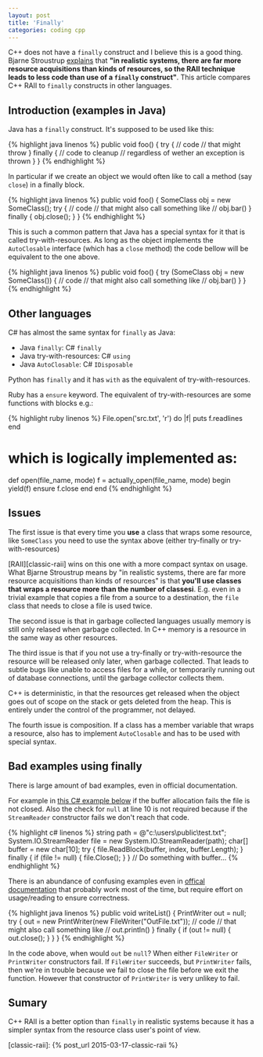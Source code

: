 ```yaml
---
layout: post
title: 'Finally'
categories: coding cpp
---
```


C++ does not have a `finally` construct and I believe this is a good thing.
Bjarne Stroustrup [explains][finally-explain] that **"in realistic systems, there
are far more resource acquisitions than kinds of resources, so the RAII
technique leads to less code than use of a `finally` construct"**. This article
compares C++ RAII to `finally` constructs in other languages.


## Introduction (examples in Java)

Java has a `finally` construct. It's supposed to be used like this:

{% highlight java linenos %}
public void foo() {
  try {
    // code
    // that might throw
  } finally {
    // code to cleanup
    // regardless of wether an exception is thrown
  }
}
{% endhighlight %}

In particular if we create an object we would often like to call a method (say
`close`) in a finally block.

{% highlight java linenos %}
public void foo() {
  SomeClass obj = new SomeClass();
  try {
    // code
    // that might also call something like
    // obj.bar()
  } finally {
    obj.close();
  }
}
{% endhighlight %}

This is such a common pattern that Java has a special syntax for it that is
called try-with-resources. As long as the object implements the `AutoClosable`
interface (which has a `close` method) the code bellow will be equivalent to
the one above.

{% highlight java linenos %}
public void foo() {
  try (SomeClass obj = new SomeClass()) {
    // code
    // that might also call something like
    // obj.bar()
  }
}
{% endhighlight %}


## Other languages

C# has almost the same syntax for `finally` as Java:

- Java `finally`: C# `finally`
- Java try-with-resources: C# `using`
- Java `AutoClosable`: C# `IDisposable`

Python has `finally` and it has `with` as the equivalent of try-with-resources.

Ruby has a `ensure` keyword. The equivalent of try-with-resources are some
functions with blocks e.g.:

{% highlight ruby linenos %}
File.open('src.txt', 'r') do |f|
  puts f.readlines
end

# which is logically implemented as:
def open(file_name, mode)
  f = actually_open(file_name, mode)
  begin
    yield(f)
  ensure
    f.close
  end
end
{% endhighlight %}


## Issues

The first issue is that every time you **use** a class that wraps some
resource, like `SomeClass` you need to use the syntax above (either try-finally
or try-with-resources)

[RAII][classic-raii] wins on this one with a more compact syntax on usage.
What Bjarne Stroustrup means by "in realistic systems, there are far more
resource acquisitions than kinds of resources" is that **you'll use classes that
wraps a resource more than the number of classesi**. E.g. even in a trivial
example that copies a file from a source to a destination, the `file` class
that needs to close a file is used twice.

The second issue is that in garbage collected languages usually memory is still
only relased when garbage collected. In C++ memory is a resource in the same
way as other resources.

The third issue is that if you not use a try-finally or try-with-resource the
resource will be released only later, when garbage collected. That leads to
subtle bugs like unable to access files for a while, or temporarily running out
of database connections, until the garbage collector collects them.

C++ is deterministic, in that the resources get released when the object goes
out of scope on the stack or gets deleted from the heap. This is entirely under
the control of the programmer, not delayed.

The fourth issue is composition. If a class has a member variable that wraps a
resource, also has to implement `AutoClosable` and has to be used with special
syntax.


## Bad examples using finally

There is large amount of bad examples, even in official documentation.

For example in [this C# example below][csharp-finally-bad] if the buffer
allocation fails the file is not closed. Also the check for `null` at line 10
is not required because if the `StreamReader` constructor fails we don't reach
that code.

{% highlight c# linenos %}
string path = @"c:\users\public\test.txt";
System.IO.StreamReader file = new System.IO.StreamReader(path);
char[] buffer = new char[10];
try
{
  file.ReadBlock(buffer, index, buffer.Length);
}
finally
{
  if (file != null)
  {
     file.Close();
  }
}
// Do something with buffer...
{% endhighlight %}

There is an abundance of confusing examples even in
[offical][java-finally-bad-1] [documentation][java-finally-bad-2] that probably
work most of the time, but require effort on usage/reading to ensure
correctness.

{% highlight java linenos %}
public void writeList() {
  PrintWriter out = null;
  try {
    out = new PrintWriter(new FileWriter("OutFile.txt"));
    // code
    // that might also call something like
    // out.println()
  } finally {
    if (out != null) {
      out.close();
    }
  }
}
{% endhighlight %}

In the code above, when would `out` be `null`? When either `FileWriter` or
`PrintWriter` constructors fail. If `FileWriter` succeeds, but `PrintWriter`
fails, then we're in trouble because we fail to close the file before we exit
the function. However that constructor of `PrintWriter` is very unlikey to
fail.

## Sumary

C++ RAII is a better option than `finally` in realistic systems because it has
a simpler syntax from the resource class user's point of view.


[finally-explain]:     http://www.stroustrup.com/bs_faq2.html#finally
[java-finally-bad-1]:  http://docs.oracle.com/javase/tutorial/essential/exceptions/putItTogether.html
[java-finally-bad-2]:  http://docs.oracle.com/javase/tutorial/essential/exceptions/tryResourceClose.html
[csharp-finally-bad]:  https://msdn.microsoft.com/en-us/library/dszsf989.aspx
[classic-raii]:        {% post_url 2015-03-17-classic-raii %}

